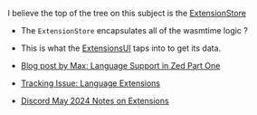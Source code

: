 
I believe the top of the tree on this subject is the
[ExtensionStore](https://github.com/zed-industries/zed/blob/main/crates/extension/src/extension_store.rs)

- The `ExtensionStore` encapsulates all of the wasmtime logic ?
- This is what the [ExtensionsUI](https://github.com/zed-industries/zed/tree/main/crates/extensions_ui/src) taps into to get its data.

- [Blog post by Max: Language Support in Zed Part One](https://zed.dev/blog/language-extensions-part-1)
- [Tracking Issue: Language Extensions](https://github.com/zed-industries/zed/issues/7096)
- [Discord May 2024 Notes on Extensions](https://discord.com/channels/869392257814519848/873293828805771284/1244140564555763835)
